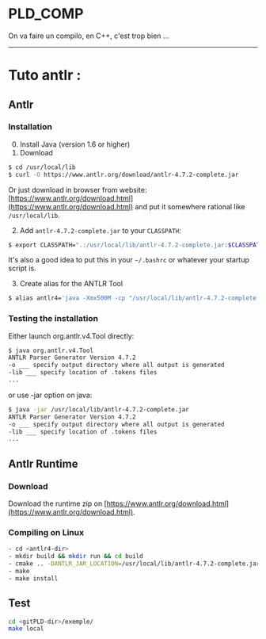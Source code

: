 # PLD_COMP

On va faire un compilo, en C++, c'est trop bien ...

---

# Tuto antlr :

## Antlr

### Installation

0. Install Java (version 1.6 or higher)
1. Download
```bash
$ cd /usr/local/lib
$ curl -O https://www.antlr.org/download/antlr-4.7.2-complete.jar
```
Or just download in browser from website:
    [https://www.antlr.org/download.html](https://www.antlr.org/download.html)
and put it somewhere rational like `/usr/local/lib`.

2. Add `antlr-4.7.2-complete.jar` to your `CLASSPATH`:
```bash
$ export CLASSPATH=".:/usr/local/lib/antlr-4.7.2-complete.jar:$CLASSPATH"
```
It's also a good idea to put this in your `~/.bashrc` or whatever your startup script is.

3. Create alias for the ANTLR Tool
```bash
$ alias antlr4='java -Xmx500M -cp "/usr/local/lib/antlr-4.7.2-complete.jar:$CLASSPATH" org.antlr.v4.Tool'
```

### Testing the installation

Either launch org.antlr.v4.Tool directly:

```bash
$ java org.antlr.v4.Tool
ANTLR Parser Generator Version 4.7.2
-o ___ specify output directory where all output is generated
-lib ___ specify location of .tokens files
...
```

or use -jar option on java:

```bash
$ java -jar /usr/local/lib/antlr-4.7.2-complete.jar
ANTLR Parser Generator Version 4.7.2
-o ___ specify output directory where all output is generated
-lib ___ specify location of .tokens files
...
```



## Antlr Runtime

### Download

Download the runtime zip on [https://www.antlr.org/download.html](https://www.antlr.org/download.html).

### Compiling on Linux
```bash
- cd <antlr4-dir>
- mkdir build && mkdir run && cd build
- cmake .. -DANTLR_JAR_LOCATION=/usr/local/lib/antlr-4.7.2-complete.jar -DWITH_DEMO=True
- make
- make install
```

## Test

```bash
cd <gitPLD-dir>/exemple/
make local
```
